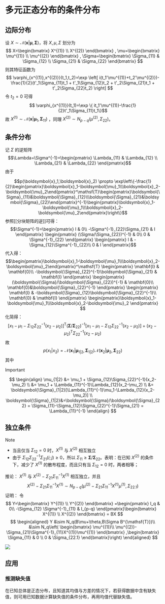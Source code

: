 # 多元正态分布的条件分布

## 边际分布

设 $X \sim \mathcal{N}(\boldsymbol{x}|\boldsymbol{\mu},\boldsymbol{\Sigma})$，将 $X,\mu,\Sigma$ 划分为
$$
X=\begin{bmatrix} 
    X^{(1)} \\
    X^{(2)}  
\end{bmatrix} ,
\mu=\begin{bmatrix} 
    \mu^{(1)} \\
    \mu^{(2)}  
\end{bmatrix} ,
\Sigma=\begin{bmatrix} 
    \Sigma_{11} & \Sigma_{12} \\
    \Sigma_{21} & \Sigma_{22}
\end{bmatrix}
$$
则其特征函数为
$$ \varphi_{x^{(1)},x^{(2)}}(t_1,t_2)=\exp \left[ i(t_1'\mu^{(1)}+t_2'\mu^{(2)})-\frac{1}{2}(t'_1\Sigma_{11}t_1 + t'_1\Sigma_{12}t_2 + t'_2\Sigma_{21}t_1 + t'_2\Sigma_{22}t_2) \right] $$
令 $t_2=0$ 可得
$$ \varphi_{x^{(1)}}(t_1)=\exp \{ it_1'\mu^{(1)}-\frac{1}{2}t'_1\Sigma_{11}t_1\}$$
故 $X^{(1)} \sim \mathcal{N}(\boldsymbol{x}|\boldsymbol{\mu}_{1},\boldsymbol{\Sigma}_{11})$ ，同理  $X^{(2)} \sim N_{p-q}(\mu^{(2)},\Sigma_{22})$。

## 条件分布

记 $\Sigma$ 的逆矩阵
$$\Lambda=\Sigma^{-1}=\begin{pmatrix}
\Lambda_{11} & \Lambda_{12} \\
\Lambda_{21} & \Lambda_{22}
\end{pmatrix}$$
由于

$$p(\boldsymbol{x}_1,\boldsymbol{x}_2) \propto \exp\left\{-\frac{1}{2}\begin{pmatrix}\boldsymbol{x}_1-\boldsymbol{\mu}_1\\\boldsymbol{x}_2-\boldsymbol{\mu}_2\end{pmatrix}^\mathsf{T}\begin{pmatrix}\boldsymbol{\Sigma}_{11}&\boldsymbol{\Sigma}_{12}\\\boldsymbol{\Sigma}_{21}&\boldsymbol{\Sigma}_{22}\end{pmatrix}^{-1}\begin{pmatrix}\boldsymbol{x}_1-\boldsymbol{\mu}_1\\\boldsymbol{x}_2-\boldsymbol{\mu}_2\end{pmatrix}\right\}$$
参照[[分块矩阵的逆]]可得：
$$\Sigma^{-1}=\begin{pmatrix} 
    I & 0\\
    -\Sigma^{-1}_{22}\Sigma_{21} & I
\end{pmatrix} \begin{pmatrix} 
    (\Sigma/\Sigma_{22})^{-1} & 0\\
    0 & \Sigma^{-1}_{22}
\end{pmatrix} \begin{pmatrix} 
    I & -\Sigma_{12}\Sigma^{-1}_{22}\\
    0 & I
\end{pmatrix}$$
代入得：
$$\begin{pmatrix}\boldsymbol{x}_1-\boldsymbol{\mu}_1\\\boldsymbol{x}_2-\boldsymbol{\mu}_2\end{pmatrix}^\mathsf{T}
\begin{pmatrix} 
\mathbf{I} & \mathbf{0}\\
-\boldsymbol{\Sigma}_{22}^{-1}\boldsymbol{\Sigma}_{21} & \mathbf{I}
\end{pmatrix}
\begin{pmatrix}(\boldsymbol{\Sigma}/\boldsymbol{\Sigma}_{22})^{-1} & \mathbf{0}\\
\mathbf{0}&\boldsymbol{\Sigma}_{22}^{-1}
\end{pmatrix}
\begin{pmatrix} 
\mathbf{I} & -\boldsymbol{\Sigma}_{12}\boldsymbol{\Sigma}_{22}^{-1}\\
\mathbf{0} & \mathbf{I}
\end{pmatrix}
\begin{pmatrix}\boldsymbol{x}_1-\boldsymbol{\mu}_1\\\boldsymbol{x}_2-\boldsymbol{\mu}_2
\end{pmatrix} 
$$
化简得：
$$ [x_1-\mu_1-\Sigma_{12}\Sigma_{22}^{-1}(x_2-\mu_2)]^\mathsf{T} (\boldsymbol{\Sigma}/\boldsymbol{\Sigma}_{22})^{-1}[x_1-\mu_1-\Sigma_{12}\Sigma_{22}^{-1}(x_2-\mu_2)]+(x_2-\mu_2)^\mathsf{T}\Sigma_{22}^{-1}(x_2-\mu_2) $$
故 
$$p(x_1|x_2)=\mathcal{N}(\boldsymbol{x}_1|\boldsymbol{\mu}_{1|2},\boldsymbol{\Sigma}_{1|2})\mathcal{N}(\boldsymbol{x}_2|\boldsymbol{\mu}_2,\boldsymbol{\Sigma}_{22})$$
其中
>[!important]
>$$ \begin{align}
\mu_{1|2} &= \mu_1 + \Sigma_{12}\Sigma_{22}^{-1}(x_2-\mu_2) \\
&= \mu_1 + \Lambda_{11}^{-1}\Lambda_{12}(x_2-\mu_2)   \\ 
&= \boldsymbol{\Sigma}_{1|2}[\Lambda_{11}^{-1}\mu_1-\Lambda_{12}(x_2-\mu_2)]   \\
\boldsymbol{\Sigma}_{1|2}&=\boldsymbol{\Sigma}/\boldsymbol{\Sigma}_{22} = \Sigma_{11}-\Sigma_{12}\Sigma_{22}^{-1}\Sigma_{21} = \Lambda_{11}^{-1}
\end{align} $$


## 独立条件

>[!note]
>+ 当且仅当 $\Sigma_{12}=0$ 时，$X^{(1)}$ 与 $X^{(2)}$ 相互独立
>+ 由于 $\Sigma_{12}\Sigma^{-1}_{22}\Sigma_{21}(i;j)\ge 0$，所以 $\Sigma_{11} \ge \boldsymbol{\Sigma}/\boldsymbol{\Sigma}_{22}$。表明：在已知 $X^{(2)}$ 的条件下，减少了 $X^{(1)}$ 的散布程度，而且只有当 $\Sigma_{12}=0$ 时，两者相等；


推论：
$X^{(1)}$ 与 $X^{(2)}-\Sigma_{21}\Sigma^{-1}_{11}X^{(1)}$ 相互独立，并且
$$
X^{(2)}-\Sigma_{21}\Sigma^{-1}_{11}X^{(1)} \sim N_{p-q}(\mu^{(2)}-\Sigma_{21}\Sigma^{-1}_{11}X^{(1)}\mu^{(1)},\Sigma_{22.1})
$$
证明：
令
$$
Y=\begin{bmatrix} 
    Y^{(1)} \\
    Y^{(2)}  
\end{bmatrix} =\begin{pmatrix} 
    I_q & 0\\
    -\Sigma_{12} \Sigma^{-1}_{11} & I_{p-q} 
\end{pmatrix}\begin{bmatrix} 
    X^{(1)} \\
    X^{(2)}  
\end{bmatrix} = BX
$$
$$
\begin{aligned}
 Y &\sim N_q(B\mu+\theta,B\Sigma B^{\mathsf{T}})\\
 &\sim N_q\left( \begin{bmatrix} 
    \mu^{(1)}\\
    \mu^{(2)}-\Sigma_{21}\Sigma^{-1}_{11}X^{(1)}\mu^{(1)}
 \end{bmatrix} ,\begin{bmatrix} 
    \Sigma_{11} & 0 \\
    0 & \Sigma_{22.1}
 \end{bmatrix}\right)
\end{aligned}
$$

![](推论%203.2.3.png)

## 应用

### 推测缺失值

在已知总体是正态分布，且知道其均值与方差的情况下，若获得数据中含有缺失值，则可用已知数据计算缺失值的条件分布，再用均值代替缺失值。